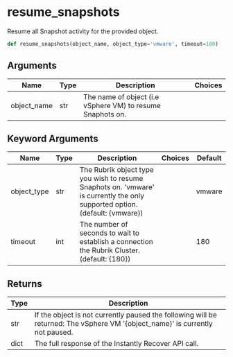 # resume_snapshots

Resume all Snapshot activity for the provided object.
```py
def resume_snapshots(object_name, object_type='vmware', timeout=180)
```

## Arguments
| Name        | Type | Description                                                                 | Choices |
|-------------|------|-----------------------------------------------------------------------------|---------|
| object_name  | str  | The name of object (i.e vSphere VM) to resume Snaphots on. |         |
## Keyword Arguments
| Name        | Type | Description                                                                 | Choices | Default |
|-------------|------|-----------------------------------------------------------------------------|---------|---------|
| object_type  | str  | The Rubrik object type you wish to resume Snaphots on. 'vmware' is currently the only supported option. (default: {vmware}) |         |    vmware     |
| timeout  | int  | The number of seconds to wait to establish a connection the Rubrik Cluster. (default: {180}) |         |    180     |

## Returns
| Type | Description                                                                                   |
|------|-----------------------------------------------------------------------------------------------|
| str  | If the object is not currently paused the following will be returned: The vSphere VM '{object_name}' is currently not paused. |
| dict  | The full response of the Instantly Recover API call. |
